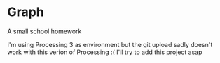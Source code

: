 # Graph
A small school homework

I'm using Processing 3 as environment but the git upload sadly doesn't work with this verion of Processing :(
I'll try to add this project asap
